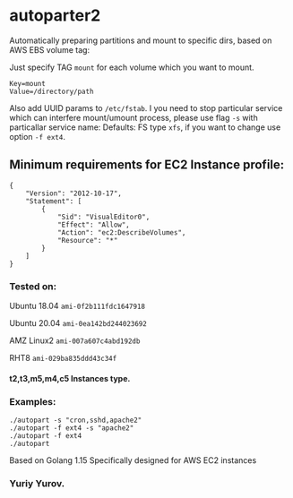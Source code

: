 # autoparter2
Automatically preparing partitions and mount to specific dirs, based on AWS EBS volume tag:

Just specify TAG `mount` for each volume which you want to mount.
```
Key=mount
Value=/directory/path
```
Also add UUID params to ```/etc/fstab```.
I you need to stop particular service which can interfere mount/umount process, please use flag `-s` with particallar service name:
Defaults: FS type `xfs`, if you want to change use option `-f ext4`.
## Minimum requirements for EC2 Instance profile:
```
{
    "Version": "2012-10-17",
    "Statement": [
        {
            "Sid": "VisualEditor0",
            "Effect": "Allow",
            "Action": "ec2:DescribeVolumes",
            "Resource": "*"
        }
    ]
}
```
### Tested on:
Ubuntu 18.04 `ami-0f2b111fdc1647918`

Ubuntu 20.04 `ami-0ea142bd244023692`

AMZ Linux2   `ami-007a607c4abd192db`

RHT8         `ami-029ba835ddd43c34f`

#### t2,t3,m5,m4,c5 Instances type.

### Examples:
```
./autopart -s "cron,sshd,apache2"
./autopart -f ext4 -s "apache2"
./autopart -f ext4
./autopart
```

Based on Golang 1.15
Specifically designed for AWS EC2 instances

### Yuriy Yurov.
